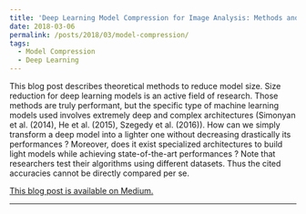 ```yaml
---
title: 'Deep Learning Model Compression for Image Analysis: Methods and Architectures'
date: 2018-03-06
permalink: /posts/2018/03/model-compression/
tags:
  - Model Compression
  - Deep Learning
---
```


This blog post describes theoretical methods to reduce model size. Size reduction for deep learning models is an active field of research. Those methods are truly performant, but the specific type of machine learning models used involves extremely deep and complex architectures (Simonyan et al. (2014), He et al. (2015), Szegedy et al. (2016)). How can we simply transform a deep model into a lighter one without decreasing drastically its performances ? Moreover, does it exist specialized architectures to build light models while achieving state-of-the-art performances ? Note that researchers test their algorithms using different datasets. Thus the cited accuracies cannot be directly compared per se.

[This blog post is available on Medium.](https://medium.com/zylapp/deep-learning-model-compression-for-image-analysis-methods-and-architectures-398f82b0c06f)

------